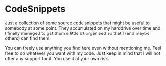 CodeSnippets
============

Just a collection of some source code snippets that might be useful to somebody at some point. They accumulated on my
harddrive over time and I finally managed to get them a little bit organised so that I (and maybe others) can find them.

You can freely use anything you find here even without mentioning me. Feel free to do whatever you want with my code. 
Just keep in mind that I will not offer any support for it. You use it at your own risk.
